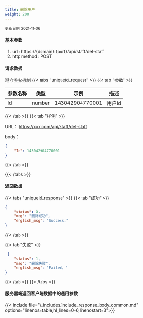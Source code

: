 ```yaml
---
title: 删除用户
weight: 200
---
```


<small>更新日期: 2021-11-06</small>

#### 基本参数
1. url : https://{domain}:{port}/api/staff/del-staff
2. http method : POST

#### 请求数据
遵守[鉴权机制](/auth/)
{{< tabs "uniqueid_request" >}}
{{< tab "参数" >}} 

|  参数名称   |  类型 |  示例 |  描述 |
|  ----  | ----  | ----  | ----  |
|  Id  | number  | 143042904770001  | 用户id |
 

{{< /tab >}}
{{< tab "样例" >}}

URL： https://xxx.com/api/staff/del-staff

body： 

```json
{
    "Id": 143042904770001
}
```
{{< /tab >}}

{{< /tabs >}}


#### 返回数据


{{< tabs "uniqueid_response" >}}
{{< tab "成功" >}} 
```json
{
    "status": 3,
    "msg": "删除成功",
    "english_msg": "Success."
}
```   
{{< /tab >}}

{{< tab "失败" >}}
```json
 {
    "status": 1,
    "msg": "删除失败",
    "english_msg": "Failed。"
}
```
{{< /tab >}}
{{< /tabs >}}
 
#### 服务器端返回客户端数据中的通用参数

{{< include file="/_includes/include_response_body_common.md"  options="linenos=table,hl_lines=0-6,linenostart=3">}}
